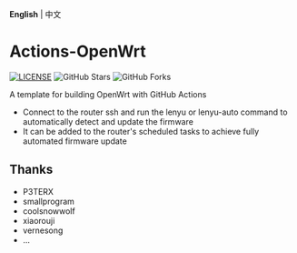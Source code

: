 **English** | 中文

# Actions-OpenWrt

[![LICENSE](https://img.shields.io/github/license/mashape/apistatus.svg?style=flat-square&label=LICENSE)](https://github.com/P3TERX/Actions-OpenWrt/blob/master/LICENSE)
![GitHub Stars](https://img.shields.io/github/stars/P3TERX/Actions-OpenWrt.svg?style=flat-square&label=Stars&logo=github)
![GitHub Forks](https://img.shields.io/github/forks/P3TERX/Actions-OpenWrt.svg?style=flat-square&label=Forks&logo=github)

A template for building OpenWrt with GitHub Actions
* Connect to the router ssh and run the lenyu or lenyu-auto command to automatically detect and update the firmware
* It can be added to the router's scheduled tasks to achieve fully automated firmware update

## Thanks

- P3TERX
- smallprogram
- coolsnowwolf
- xiaorouji
- vernesong
- ...
